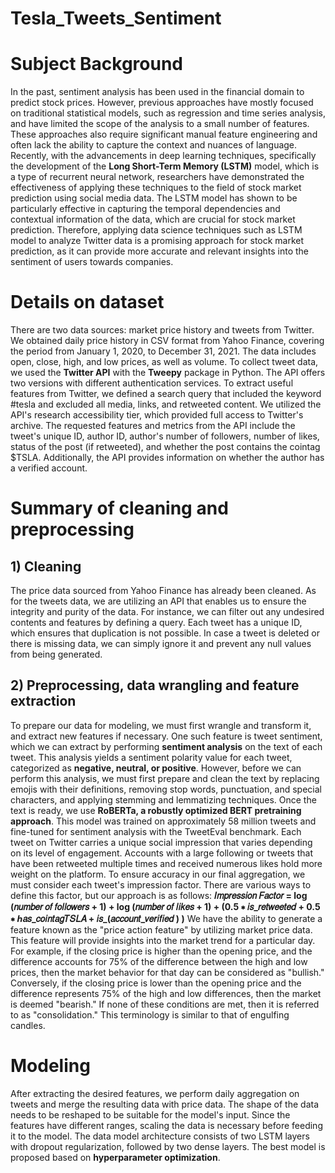 # Tesla_Tweets_Sentiment

# Subject Background
In the past, sentiment analysis has been used in the financial domain to predict stock prices. However, previous
approaches have mostly focused on traditional statistical models, such as regression and time series analysis, and have
limited the scope of the analysis to a small number of features. These approaches also require significant manual feature
engineering and often lack the ability to capture the context and nuances of language.
Recently, with the advancements in deep learning techniques, specifically the development of the **Long Short-Term
Memory (LSTM)** model, which is a type of recurrent neural network, researchers have demonstrated the effectiveness
of applying these techniques to the field of stock market prediction using social media data. The LSTM model has shown
to be particularly effective in capturing the temporal dependencies and contextual information of the data, which are
crucial for stock market prediction. Therefore, applying data science techniques such as LSTM model to analyze Twitter
data is a promising approach for stock market prediction, as it can provide more accurate and relevant insights into the
sentiment of users towards companies.

# Details on dataset
There are two data sources: market price history and tweets from Twitter. We obtained daily price history in CSV format
from Yahoo Finance, covering the period from January 1, 2020, to December 31, 2021. The data includes open, close,
high, and low prices, as well as volume. To collect tweet data, we used the **Twitter API** with the **Tweepy** package in
Python. The API offers two versions with different authentication services. To extract useful features from Twitter, we
defined a search query that included the keyword #tesla and excluded all media, links, and retweeted content. We utilized
the API's research accessibility tier, which provided full access to Twitter's archive. The requested features and metrics
from the API include the tweet's unique ID, author ID, author's number of followers, number of likes, status of the post
(if retweeted), and whether the post contains the cointag $TSLA. Additionally, the API provides information on whether
the author has a verified account.

# Summary of cleaning and preprocessing
## 1) Cleaning
The price data sourced from Yahoo Finance has already been cleaned. As for the tweets data, we are utilizing an API
that enables us to ensure the integrity and purity of the data. For instance, we can filter out any undesired contents and
features by defining a query. Each tweet has a unique ID, which ensures that duplication is not possible. In case a tweet
is deleted or there is missing data, we can simply ignore it and prevent any null values from being generated.
## 2) Preprocessing, data wrangling and feature extraction
To prepare our data for modeling, we must first wrangle and transform it, and extract new features if necessary. One
such feature is tweet sentiment, which we can extract by performing **sentiment analysis** on the text of each tweet. This
analysis yields a sentiment polarity value for each tweet, categorized as **negative, neutral, or positive**. However, before
we can perform this analysis, we must first prepare and clean the text by replacing emojis with their definitions, removing
stop words, punctuation, and special characters, and applying stemming and lemmatizing techniques. Once the text is
ready, we use **RoBERTa, a robustly optimized BERT pretraining approach**. This model was trained on approximately 58
million tweets and fine-tuned for sentiment analysis with the TweetEval benchmark.
Each tweet on Twitter carries a unique social impression that varies depending on its level of engagement. Accounts
with a large following or tweets that have been retweeted multiple times and received numerous likes hold more weight
on the platform. To ensure accuracy in our final aggregation, we must consider each tweet's impression factor. There are
various ways to define this factor, but our approach is as follows:
**𝐼𝑚𝑝𝑟𝑒𝑠𝑠𝑖𝑜𝑛 𝐹𝑎𝑐𝑡𝑜𝑟 = log (𝑛𝑢𝑚𝑏𝑒𝑟 𝑜𝑓 𝑓𝑜𝑙𝑙𝑜𝑤𝑒𝑟𝑠 + 1) + log (𝑛𝑢𝑚𝑏𝑒𝑟 𝑜𝑓 𝑙𝑖𝑘𝑒𝑠 + 1) + (0.5 ∗ 𝑖𝑠_𝑟𝑒𝑡𝑤𝑒𝑒𝑡𝑒𝑑 + 0.5 ∗
ℎ𝑎𝑠_𝑐𝑜𝑖𝑛𝑡𝑎𝑔𝑇𝑆𝐿𝐴 + 𝑖𝑠_(𝑎𝑐𝑐𝑜𝑢𝑛𝑡_𝑣𝑒𝑟𝑖𝑓𝑖𝑒𝑑 ) )**
We have the ability to generate a feature known as the "price action feature" by utilizing market price data. This feature
will provide insights into the market trend for a particular day. For example, if the closing price is higher than the opening
price, and the difference accounts for 75% of the difference between the high and low prices, then the market behavior
for that day can be considered as "bullish." Conversely, if the closing price is lower than the opening price and the
difference represents 75% of the high and low differences, then the market is deemed "bearish." If none of these
conditions are met, then it is referred to as "consolidation." This terminology is similar to that of engulfing candles.

# Modeling
After extracting the desired features, we perform daily aggregation on tweets and merge the resulting data with price
data. The shape of the data needs to be reshaped to be suitable for the model's input. Since the features have different
ranges, scaling the data is necessary before feeding it to the model. The data model architecture consists of two LSTM
layers with dropout regularization, followed by two dense layers. The best model is proposed based on **hyperparameter
optimization**.
